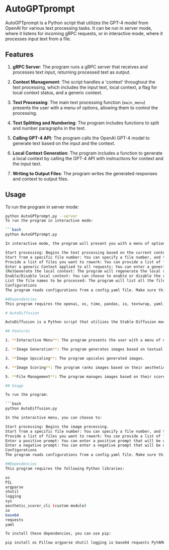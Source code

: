 # AutoGPTprompt

AutoGPTprompt is a Python script that utilizes the GPT-4 model from OpenAI for various text processing tasks. It can be run in server mode, where it listens for incoming gRPC requests, or in interactive mode, where it processes input text from a file.

## Features

1. **gRPC Server**: The program runs a gRPC server that receives and processes text input, returning processed text as output.

2. **Context Management**: The script handles a 'context' throughout the text processing, which includes the input text, local context, a flag for local context status, and a generic context.

3. **Text Processing**: The main text processing function (`main_menu`) presents the user with a menu of options, allowing them to control the processing.

4. **Text Splitting and Numbering**: The program includes functions to split and number paragraphs in the text.

5. **Calling GPT-4 API**: The program calls the OpenAI GPT-4 model to generate text based on the input and the context.

6. **Local Context Generation**: The program includes a function to generate a local context by calling the GPT-4 API with instructions for context and the input text.

7. **Writing to Output Files**: The program writes the generated responses and context to output files.

## Usage

To run the program in server mode:

```bash
python AutoGPTprompt.py --server
To run the program in interactive mode:

```bash
python AutoGPTprompt.py

In interactive mode, the program will present you with a menu of options. You can choose to:

Start processing: Begins the text processing based on the current context and input.
Start from a specific file number: You can specify a file number, and the program will only process files starting from that number.
Provide a list of files you want to rework: You can provide a list of file numbers, and the program will only process those files.
Enter a generic Context applied to all requests: You can enter a generic context that will be applied to all requests.
(Re)Generate the local context: The program will regenerate the local context based on the input text.
Enable/Disable local context: You can choose to enable or disable the use of local context in processing.
List the file names to be processed: The program will list all the file names that are going to be processed.
Configurations
The program reads configurations from a config.yaml file. Make sure this file exists and contains all the necessary configurations.

##Dependencies
This program requires the openai, os, time, pandas, io, textwrap, yaml, and grpc libraries.

# AutoDiffusion

AutoDiffusion is a Python script that utilizes the Stable Diffusion model for various image processing tasks. It can generate and upscale images based on textual prompts and rank them using an aesthetic scorer model.

## Features

1. **Interactive Menu**: The program presents the user with a menu of options, allowing them to control the processing.

2. **Image Generation**: The program generates images based on textual prompts using the Stable Diffusion model.

3. **Image Upscaling**: The program upscales generated images.

4. **Image Scoring**: The program ranks images based on their aesthetics using an aesthetic scorer model.

5. **File Management**: The program manages images based on their scores, moving them to different folders.

## Usage

To run the program:

```bash
python AutoDiffusion.py

In the interactive menu, you can choose to:

Start processing: Begins the image processing.
Start from a specific file number: You can specify a file number, and the program will only process files starting from that number.
Provide a list of files you want to rework: You can provide a list of file numbers, and the program will only process those files.
Enter a positive prompt: You can enter a positive prompt that will be used in the image generation.
Enter a negative prompt: You can enter a negative prompt that will be used in the image generation.
Configurations
The program reads configurations from a config.yaml file. Make sure this file exists and contains all the necessary configurations. The configurations include API keys and other settings.

##Dependencies
This program requires the following Python libraries:

os
PIL
argparse
shutil
logging
sys
aesthetic_scorer_cli (custom module)
io
base64
requests
yaml

To install these dependencies, you can use pip:

pip install os Pillow argparse shutil logging io base64 requests PyYAML
